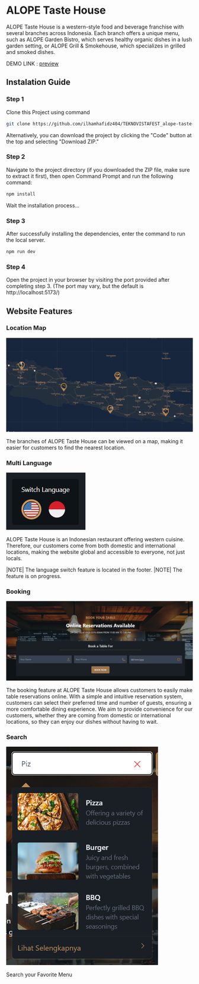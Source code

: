 # ALOPE Taste House

ALOPE Taste House is a western-style food and beverage franchise with several branches across Indonesia. Each branch offers a unique menu, such as ALOPE Garden Bistro, which serves healthy organic dishes in a lush garden setting, or ALOPE Grill & Smokehouse, which specializes in grilled and smoked dishes.

DEMO LINK : [preview](https://teknovistafest-alope-taste-house.vercel.app/)

## Instalation Guide

### Step 1

Clone this Project using command

```bash
git clone https://github.com/ilhamhafidz404/TEKNOVISTAFEST_alope-taste-house.git
```

Alternatively, you can download the project by clicking the "Code" button at the top and selecting "Download ZIP."

### Step 2

Navigate to the project directory (if you downloaded the ZIP file, make sure to extract it first), then open Command Prompt and run the following command:

```bash
npm install
```

Wait the installation process...

### Step 3

After successfully installing the dependencies, enter the command to run the local server.

```bash
npm run dev
```

### Step 4

Open the project in your browser by visiting the port provided after completing step 3. (The port may vary, but the default is http://localhost:5173/)

## Website Features

### Location Map

![Location Map](public/features/locationMap.png)

The branches of ALOPE Taste House can be viewed on a map, making it easier for customers to find the nearest location.

### Multi Language

![Multi language](public/features/multiLanguage.png)

ALOPE Taste House is an Indonesian restaurant offering western cuisine. Therefore, our customers come from both domestic and international locations, making the website global and accessible to everyone, not just locals.

|NOTE| The language switch feature is located in the footer.
|NOTE| The feature is on progress.

### Booking

![Booking](public/features/booking.png)

The booking feature at ALOPE Taste House allows customers to easily make table reservations online. With a simple and intuitive reservation system, customers can select their preferred time and number of guests, ensuring a more comfortable dining experience. We aim to provide convenience for our customers, whether they are coming from domestic or international locations, so they can enjoy our dishes without having to wait.

### Search

![Search](public/features/search.png)

Search your Favorite Menu
